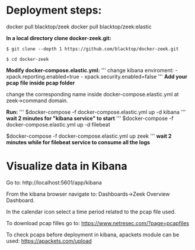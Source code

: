 # Deployment steps:

docker pull blacktop/zeek
docker pull blacktop/zeek:elastic

**In a local directory clone docker-zeek.git:**
```
$ git clone --depth 1 https://github.com/blacktop/docker-zeek.git

$ cd docker-zeek
```
**Modify docker-compose.elastic.yml:**
'''
change kibana enviroment:
      - xpack.reporting.enabled=true
      - xpack.security.enabled=false
'''
**Add your pcap file inside pcap folder**

 change the corresponding name inside docker-compose.elastic.yml at zeek->command domain.

**Run:**
'''
$docker-compose -f docker-compose.elastic.yml up -d kibana
'''
**wait 2 minutes for "kibana service" to start**
'''
$docker-compose -f docker-compose.elastic.yml up -d filebeat

$docker-compose -f docker-compose.elastic.yml up zeek
'''
**wait 2 minutes while for filebeat service to consume all the logs**

# Visualize data in Kibana 
Go to: 
http://localhost:5601/app/kibana 

From the kibana browser navigate to: Dashboards->Zeek Overview Dashboard.

In the calendar icon select a time period related to the pcap file used.

To download pcap filles go to:
https://www.netresec.com/?page=pcapfiles

To check pcaps before deployment in kibana, apackets module can be used:
https://apackets.com/upload


